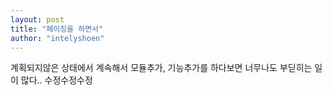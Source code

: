```yaml
---
layout: post
title: "페이징을 하면서"
author: "intelyshoen"
---
```


계획되지않은 상태에서 계속해서 모듈추가, 기능추가를 하다보면 너무나도 부딛히는 일이 많다..
수정수정수정
